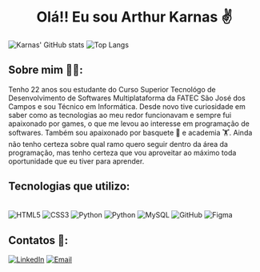 
<strong><h1 align="center">Olá!! Eu sou Arthur Karnas ✌️</h1></strong>

![Karnas' GitHub stats](https://github-readme-stats.vercel.app/api?username=Karnas01&show_icons=true&theme=tokyonight)
![Top Langs](https://github-readme-stats.vercel.app/api/top-langs/?username=Karnas01&layout=compact&theme=tokyonight)

## Sobre mim 🙋‍♂️:

Tenho 22 anos sou estudante do Curso Superior Tecnológo de Desenvolvimento de Softwares Multiplataforma da FATEC São José dos Campos e sou Técnico em Informática.
Desde novo tive curiosidade em saber como as tecnologias ao meu redor funcionavam e sempre fui apaixonado por games, o que me levou ao interesse em programação de softwares. Também sou apaixonado por basquete 🏀 e academia 🏋️.
Ainda não tenho certeza sobre qual ramo quero seguir dentro da área da programação, mas tenho certeza que vou aproveitar ao máximo toda oportunidade que eu tiver para aprender. 

## Tecnologias que utilizo:

<div style="display: inline_block"><br/>
    <img align="center" alt="HTML5" src="https://img.shields.io/badge/HTML5-E34F26?style=for-the-badge&logo=html5&logoColor=white"/>
    <img align="center" alt="CSS3" src="https://img.shields.io/badge/CSS3-1572B6?style=for-the-badge&logo=css3&logoColor=white"/>
    <img align="center" alt="Python" src="https://img.shields.io/badge/Python-14354C?style=for-the-badge&logo=python&logoColor=white"/>
    <img align="center" alt="Python" src="https://img.shields.io/badge/Python-14354C?style=for-the-badge&logo=python&logoColor=white"/>
    <img align="center" alt="MySQL" src="https://img.shields.io/badge/MySQL-00000F?style=for-the-badge&logo=mysql&logoColor=white"/>
    <img align="center" alt="GitHub" src="https://img.shields.io/badge/GitHub-100000?style=for-the-badge&logo=github&logoColor=white"/>
    <img align="center" alt="Figma" src="https://img.shields.io/badge/Figma-F24E1E?style=for-the-badge&logo=figma&logoColor=white"/>
</div>

## Contatos 📧:

[![LinkedIn](https://img.shields.io/badge/LinkedIn-0077B5?style=for-the-badge&logo=linkedin&logoColor=white)](https://www.linkedin.com/in/arthur-karnas-da-rocha-b90433271/)
[![Email](https://img.shields.io/badge/Gmail-D14836?style=for-the-badge&logo=gmail&logoColor=white)](mailto:arthur.karnas@gmail.com)
